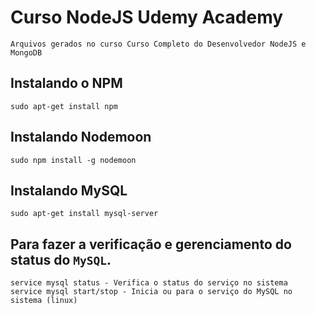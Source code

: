# Curso NodeJS Udemy Academy

	Arquivos gerados no curso Curso Completo do Desenvolvedor NodeJS e MongoDB


## Instalando o NPM
```shell
sudo apt-get install npm
```
## Instalando Nodemoon
```shell
sudo npm install -g nodemoon
```
## Instalando MySQL 
```shell
sudo apt-get install mysql-server
```
## Para fazer a verificação e gerenciamento do status do `MySQL`.
```shell
service mysql status - Verifica o status do serviço no sistema
service mysql start/stop - Inicia ou para o serviço do MySQL no sistema (linux)
```